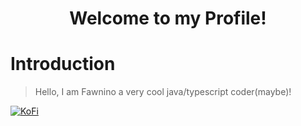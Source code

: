 <h1 align="center">Welcome to my Profile! </h1>

# Introduction

> Hello, I am Fawnino a very cool java/typescript coder(maybe)!

<a href = "https://ko-fi.com/fawnino" ><img src = "https://ko-fi.com/img/githubbutton_sm.svg" alt = KoFi></a>

